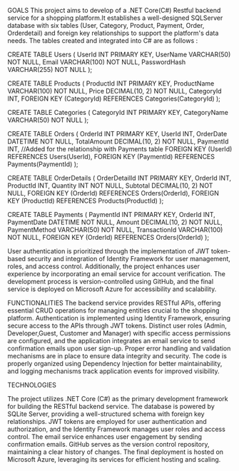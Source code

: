 GOALS
This project aims to develop of a .NET Core(C#) Restful backend service for a shopping platform.It establishes a well-designed SQLServer database with six tables (User, Category, Product, Payment, Order, Orderdetail) and foreign key relationships to support the platform's data needs. The tables created and integrated into C# are as follows :

CREATE TABLE Users (
    UserId INT PRIMARY KEY,
    UserName VARCHAR(50) NOT NULL,
    Email VARCHAR(100) NOT NULL,
    PasswordHash VARCHAR(255) NOT NULL
);

CREATE TABLE Products (
    ProductId INT PRIMARY KEY,
    ProductName VARCHAR(100) NOT NULL,
    Price DECIMAL(10, 2) NOT NULL,
    CategoryId INT,
    FOREIGN KEY (CategoryId) REFERENCES Categories(CategoryId)
);

CREATE TABLE Categories (
    CategoryId INT PRIMARY KEY,
    CategoryName VARCHAR(50) NOT NULL
);

CREATE TABLE Orders (
    OrderId INT PRIMARY KEY,
    UserId INT,
    OrderDate DATETIME NOT NULL,
    TotalAmount DECIMAL(10, 2) NOT NULL,
    PaymentId INT,   //Added for the relationship with Payments table
    FOREIGN KEY (UserId) REFERENCES Users(UserId),
    FOREIGN KEY (PaymentId) REFERENCES Payments(PaymentId)
);

CREATE TABLE OrderDetails (
    OrderDetailId INT PRIMARY KEY,
    OrderId INT,
    ProductId INT,
    Quantity INT NOT NULL,
    Subtotal DECIMAL(10, 2) NOT NULL,
    FOREIGN KEY (OrderId) REFERENCES Orders(OrderId),
    FOREIGN KEY (ProductId) REFERENCES Products(ProductId)
);

CREATE TABLE Payments (
    PaymentId INT PRIMARY KEY,
    OrderId INT,
    PaymentDate DATETIME NOT NULL,
    Amount DECIMAL(10, 2) NOT NULL,
    PaymentMethod VARCHAR(50) NOT NULL,
    TransactionId VARCHAR(100) NOT NULL,
    FOREIGN KEY (OrderId) REFERENCES Orders(OrderId)
);

User authentication is prioritized through the implementation of JWT token-based security and integration of Identity Framework for user management, roles, and access control. Additionally, the project enhances user experience by incorporating an email service for account verification. The development process is version-controlled using GitHub, and the final service is deployed on Microsoft Azure for accessibility and scalability.

FUNCTIONALITIES
The backend service provides RESTful APIs, offering essential CRUD operations for managing entities crucial to the shopping platform. Authentication is implemented using Identity Framework, ensuring secure access to the APIs through JWT tokens. Distinct user roles (Admin, Developer,Guest, Customer and Manager) with specific access permissions are configured, and the application integrates an email service to send confirmation emails upon user sign-up. Proper error handling and validation mechanisms are in place to ensure data integrity and security. The code is properly organized using Dependency Injection for better maintainability, and logging mechanisms track application events for improved visibility.

TECHNOLOGIES 

The project utilizes .NET Core (C#) as the primary development framework for building the RESTful backend service. The database is powered by SQLite Server, providing a well-structured schema with foreign key relationships. JWT tokens are employed for user authentication and authorization, and the Identity Framework manages user roles and access control. The email service enhances user engagement by sending confirmation emails. GitHub serves as the version control repository, maintaining a clear history of changes. The final deployment is hosted on Microsoft Azure, leveraging its services for efficient hosting and scaling.







